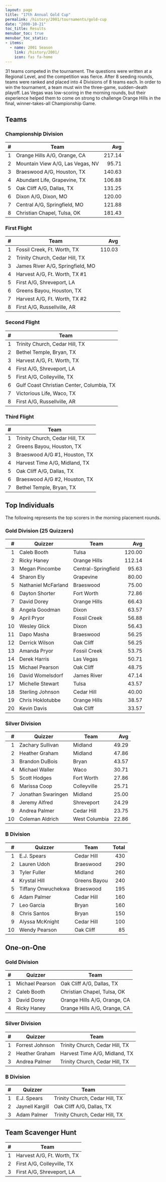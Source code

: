 ```yaml
---
layout: page
title: "17th Annual Gold Cup"
permalink: /history/2001/tournaments/gold-cup
date: "2000-10-21"
toc_title: Results
menubar_toc: true
menubar_toc_static:
- items:
  - name: 2001 Season
    link: /history/2001/
    icon: fas fa-home
---
```


31 teams competed in the tournament. The questions were written at a Regional Level, and the competition was fierce. After 8 seeding rounds, teams were ranked and placed into 4 Divisions of 8 teams each.
In order to win the tournament, a team must win the three-game, sudden-death playoff. Las Vegas was low-scoring in the morning rounds, but their experience helped them to
come on strong to challenge Orange Hills in the final, winner-takes-all Championship Game.

## Teams

### Championship Division

|    # | Team                             |    Avg |
| ---: | -------------------------------- | -----: |
|    1 | Orange Hills A/G, Orange, CA     | 217.14 |
|    2 | Mountain View A/G, Las Vegas, NV |  95.71 |
|    3 | Braeswood A/G, Houston, TX       | 140.63 |
|    4 | Abundant Life, Grapevine, TX     | 106.88 |
|    5 | Oak Cliff A/G, Dallas, TX        | 131.25 |
|    6 | Dixon A/G, Dixon, MO             | 120.00 |
|    7 | Central A/G, Springfield, MO     | 121.88 |
|    8 | Christian Chapel, Tulsa, OK      | 181.43 |

### First Flight

|    # | Team                             |    Avg |
| ---: | -------------------------------- | -----: |
|    1 | Fossil Creek, Ft. Worth, TX      | 110.03 |
|    2 | Trinity Church, Cedar Hill, TX   |        |
|    3 | James River A/G, Springfield, MO |        |
|    4 | Harvest A/G, Ft. Worth, TX #1    |        |
|    5 | First A/G, Shreveport, LA        |        |
|    6 | Greens Bayou, Houston, TX        |        |
|    7 | Harvest A/G, Ft. Worth, TX #2    |        |
|    8 | First A/G, Russellville, AR      |        |

### Second Flight

|    # | Team                                      |
| ---: | ----------------------------------------- |
|    1 | Trinity Church, Cedar Hill, TX            |
|    2 | Bethel Temple, Bryan, TX                  |
|    3 | Harvest A/G, Ft. Worth, TX                |
|    4 | First A/G, Shreveport, LA                 |
|    5 | First A/G, Colleyville, TX                |
|    6 | Gulf Coast Christian Center, Columbia, TX |
|    7 | Victorious Life, Waco, TX                 |
|    8 | First A/G, Russellville, AR               |

### Third Flight

|    # | Team                           |
| ---: | ------------------------------ |
|    1 | Trinity Church, Cedar Hill, TX |
|    2 | Greens Bayou, Houston, TX      |
|    3 | Braeswood A/G #1, Houston, TX  |
|    4 | Harvest Time A/G, Midland, TX  |
|    5 | Oak Cliff A/G, Dallas, TX      |
|    6 | Braeswood A/G #2, Houston, TX  |
|    7 | Bethel Temple, Bryan, TX       |

## Top Individuals

The following represents the top scorers in the morning placement rounds.

### Gold Division (25 Quizzers)

|    # | Quizzer             | Team                |    Avg |
| ---: | ------------------- | ------------------- | -----: |
|    1 | Caleb Booth         | Tulsa               | 120.00 |
|    2 | Ricky Haney         | Orange Hills        | 112.14 |
|    3 | Megan Pincombe      | Central-Springfield |  95.63 |
|    4 | Sharon Ely          | Grapevine           |  80.00 |
|    5 | Nathaniel McFarland | Braeswood           |  75.00 |
|    6 | Dayton Shorter      | Fort Worth          |  72.86 |
|    7 | David Dorey         | Orange Hills        |  66.43 |
|    8 | Angela Goodman      | Dixon               |  63.57 |
|    9 | April Pryor         | Fossil Creek        |  56.88 |
|   10 | Wesley Glick        | Dixon               |  56.43 |
|   11 | Dapo Masha          | Braeswood           |  56.25 |
|   12 | Derrick Wilson      | Oak Cliff           |  56.25 |
|   13 | Amanda Pryor        | Fossil Creek        |  53.75 |
|   14 | Derek Harris        | Las Vegas           |  50.71 |
|   15 | Michael Pearson     | Oak Cliff           |  48.75 |
|   16 | David Womelsdorf    | James River         |  47.14 |
|   17 | Michelle Stewart    | Tulsa               |  43.57 |
|   18 | Sterling Johnson    | Cedar Hill          |  40.00 |
|   19 | Chris Hoklotubbe    | Orange Hills        |  38.57 |
|   20 | Kevin Davis         | Oak Cliff           |  33.57 |

### Silver Division

|    # | Quizzer            | Team          |   Avg |
| ---: | ------------------ | ------------- | ----: |
|    1 | Zachary Sullivan   | Midland       | 49.29 |
|    2 | Heather Graham     | Midland       | 47.86 |
|    3 | Brandon DuBois     | Bryan         | 43.57 |
|    4 | Michael Waller     | Waco          | 30.71 |
|    5 | Scott Hodges       | Fort Worth    | 27.86 |
|    6 | Marissa Coop       | Colleyville   | 25.71 |
|    7 | Jonathan Swaringen | Midland       | 25.00 |
|    8 | Jeremy Alfred      | Shreveport    | 24.29 |
|    9 | Andrea Palmer      | Cedar Hill    | 23.75 |
|   10 | Coleman Aldrich    | West Columbia | 22.86 |

### B Division

|    # | Quizzer            | Team         | Total |
| ---: | ------------------ | ------------ | ----: |
|    1 | E.J. Spears        | Cedar Hill   |   430 |
|    2 | Lauren Udoh        | Braeswood    |   290 |
|    3 | Tyler Fuller       | Midland      |   260 |
|    4 | Krystal Hill       | Greens Bayou |   240 |
|    5 | Tiffany Onwuchekwa | Braeswood    |   195 |
|    6 | Adam Palmer        | Cedar Hill   |   160 |
|    7 | Leo Garcia         | Bryan        |   160 |
|    8 | Chris Santos       | Bryan        |   150 |
|    9 | Alyssa McKnight    | Cedar Hill   |   100 |
|   10 | Wendy Pearson      | Oak Cliff    |    85 |

## One-on-One

### Gold Division

|    # | Quizzer         | Team                         |
| ---: | --------------- | ---------------------------- |
|    1 | Michael Pearson | Oak Cliff A/G, Dallas, TX    |
|    2 | Caleb Booth     | Christian Chapel, Tulsa, OK  |
|    3 | David Dorey     | Orange Hills A/G, Orange, CA |
|    4 | Ricky Haney     | Orange Hills A/G, Orange, CA |

### Silver Division

|    # | Quizzer         | Team                           |
| ---: | --------------- | ------------------------------ |
|    1 | Forrest Johnson | Trinity Church, Cedar Hill, TX |
|    2 | Heather Graham  | Harvest Time A/G, Midland, TX  |
|    3 | Andrea Palmer   | Trinity Church, Cedar Hill, TX |

### B Division

|    # | Quizzer         | Team                           |
| ---: | --------------- | ------------------------------ |
|    1 | E.J. Spears     | Trinity Church, Cedar Hill, TX |
|    2 | Jaynell Kargill | Oak Cliff A/G, Dallas, TX      |
|    3 | Adam Palmer     | Trinity Church, Cedar Hill, TX |

## Team Scavenger Hunt

|    # | Team                       |
| ---: | -------------------------- |
|    1 | Harvest A/G, Ft. Worth, TX |
|    2 | First A/G, Colleyville, TX |
|    3 | First A/G, Shreveport, LA  |

